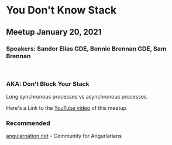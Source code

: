 # You Don't Know Stack

## Meetup January 20, 2021

### Speakers: Sander Elias GDE, Bonnie Brennan GDE, Sam Brennan

<p>&nbsp;</p>

### AKA: Don't Block Your Stack

Long synchronous processes vs asynchronous processes.

Here's a Link to the [YouTube video](https://youtu.be/No4qYv9P7N8) of this meetup

### Recommended

[angularnation.net](https://www.angularnation.net/) - Community for Angurlarians
